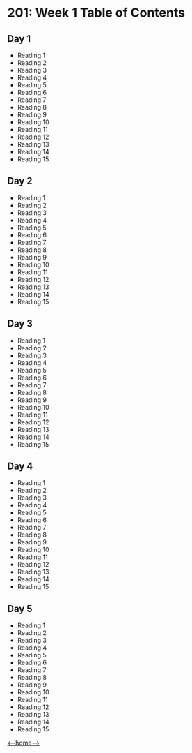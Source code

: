 # 201: Week 1 Table of Contents

## Day 1

+ Reading 1
+ Reading 2
+ Reading 3
+ Reading 4
+ Reading 5
+ Reading 6
+ Reading 7
+ Reading 8
+ Reading 9
+ Reading 10
+ Reading 11
+ Reading 12
+ Reading 13
+ Reading 14
+ Reading 15

## Day 2

+ Reading 1
+ Reading 2
+ Reading 3
+ Reading 4
+ Reading 5
+ Reading 6
+ Reading 7
+ Reading 8
+ Reading 9
+ Reading 10
+ Reading 11
+ Reading 12
+ Reading 13
+ Reading 14
+ Reading 15

## Day 3

+ Reading 1
+ Reading 2
+ Reading 3
+ Reading 4
+ Reading 5
+ Reading 6
+ Reading 7
+ Reading 8
+ Reading 9
+ Reading 10
+ Reading 11
+ Reading 12
+ Reading 13
+ Reading 14
+ Reading 15

## Day 4
        
+ Reading 1
+ Reading 2
+ Reading 3
+ Reading 4
+ Reading 5
+ Reading 6
+ Reading 7
+ Reading 8
+ Reading 9
+ Reading 10
+ Reading 11
+ Reading 12
+ Reading 13
+ Reading 14
+ Reading 15

## Day 5
        
+ Reading 1
+ Reading 2
+ Reading 3
+ Reading 4
+ Reading 5
+ Reading 6
+ Reading 7
+ Reading 8
+ Reading 9
+ Reading 10
+ Reading 11
+ Reading 12
+ Reading 13
+ Reading 14
+ Reading 15

[<--home-->](/README.md)